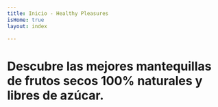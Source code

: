 ```yaml
---
title: Inicio - Healthy Pleasures
isHome: true
layout: index

---
```

# Descubre las mejores mantequillas de frutos secos 100% naturales y libres de azúcar.